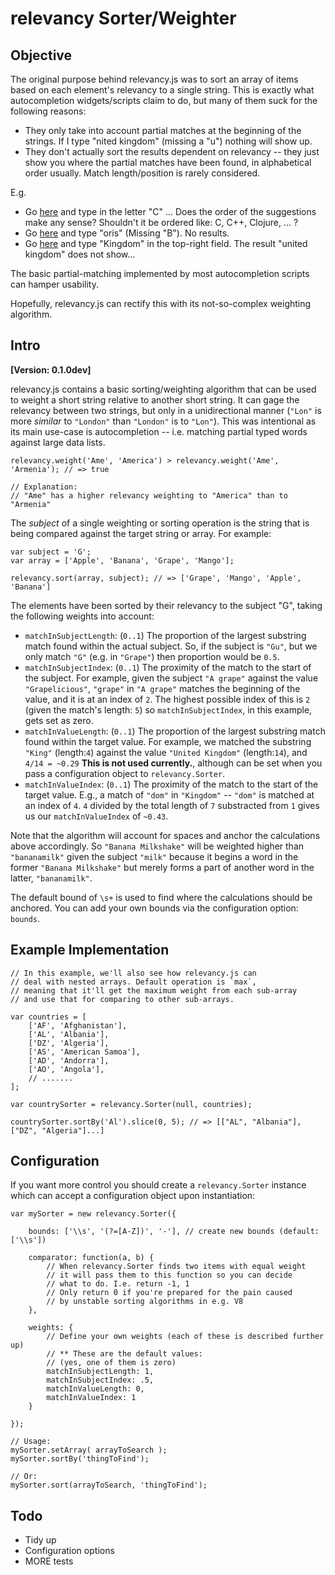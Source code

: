 # relevancy Sorter/Weighter

## Objective

The original purpose behind relevancy.js was to sort an array of items based on each element's relevancy to a single string. This is exactly what autocompletion widgets/scripts claim to do, but many of them suck for the following reasons:

 * They only take into account partial matches at the beginning of the strings. If I type "nited kingdom" (missing a "u") nothing will show up.
 * They don't actually sort the results dependent on relevancy -- they just show you where the partial matches have been found, in alphabetical order usually. Match length/position is rarely considered.

E.g.

 * Go [here](http://jqueryui.com/demos/autocomplete/) and type in the letter "C" ... Does the order of the suggestions make any sense? Shouldn't it be ordered like: C, C++, Clojure, ... ?
 * Go [here](http://www.vonloesch.de/node/18) and type "oris" (Missing "B"). No results.
 * Go [here](http://dhtmlx.com/docs/products/dhtmlxCombo/index.shtml) and type "Kingdom" in the top-right field. The result "united kingdom" does not show...

The basic partial-matching implemented by most autocompletion scripts can hamper usability.

Hopefully, relevancy.js can rectify this with its not-so-complex weighting algorithm.

## Intro

**[Version: 0.1.0dev]**

relevancy.js contains a basic sorting/weighting algorithm that can be used to weight a short string relative to another short string. It can gage the relevancy between two strings, but only in a unidirectional manner (`"Lon"` is more *similar* to `"London"` than `"London"` is to `"Lon"`). This was intentional as its main use-case is autocompletion -- i.e. matching partial typed words against large data lists.

	relevancy.weight('Ame', 'America') > relevancy.weight('Ame', 'Armenia'); // => true

	// Explanation:
	// "Ame" has a higher relevancy weighting to "America" than to "Armenia"

The *subject* of a single weighting or sorting operation is the string that is being compared against the target string or array. For example:

    var subject = 'G';
    var array = ['Apple', 'Banana', 'Grape', 'Mango'];

    relevancy.sort(array, subject); // => ['Grape', 'Mango', 'Apple', 'Banana']

The elements have been sorted by their relevancy to the subject "G", taking the following weights into account:

 * `matchInSubjectLength`: (`0..1`) The proportion of the largest substring match found within the actual subject. So, if the subject is `"Gu"`, but we only match `"G"` (e.g. in `"Grape"`) then proportion would be `0.5`.
 * `matchInSubjectIndex`: (`0..1`) The proximity of the match to the start of the subject. For example, given the subject `"A grape"` against the value `"Grapelicious"`, `"grape"` in `"A grape"` matches the beginning of the value, and it is at an index of `2`. The highest possible index of this is `2` (given the match's length: `5`) so `matchInSubjectIndex`, in this example, gets set as zero.
 * `matchInValueLength`: (`0..1`) The proportion of the largest substring match found within the target value. For example, we matched the substring `"King"` (length:`4`) against the value `"United Kingdom"` (length:`14`), and `4/14 = ~0.29` **This is not used currently.**, although can be set when you pass a configuration object to `relevancy.Sorter`.
 * `matchInValueIndex`: (`0..1`) The proximity of the match to the start of the target value. E.g., a match of `"dom"` in `"Kingdom"` -- `"dom"` is matched at an index of `4`. `4` divided by the total length of `7` substracted from `1` gives us our `matchInValueIndex` of `~0.43`.

Note that the algorithm will account for spaces and anchor the calculations above accordingly. So `"Banana Milkshake"` will be weighted higher than `"bananamilk"` given the subject `"milk"` because it begins a word in the former `"Banana Milkshake"` but merely forms a part of another word in the latter, `"bananamilk"`.

The default bound of `\s+` is used to find where the calculations should be anchored. You can add your own bounds via the configuration option: `bounds`.

## Example Implementation

	// In this example, we'll also see how relevancy.js can
	// deal with nested arrays. Default operation is `max`,
	// meaning that it'll get the maximum weight from each sub-array
	// and use that for comparing to other sub-arrays.

	var countries = [
		['AF', 'Afghanistan'],
		['AL', 'Albania'],
		['DZ', 'Algeria'],
		['AS', 'American Samoa'],
		['AD', 'Andorra'],
		['AO', 'Angola'],
		// .......
	];

	var countrySorter = relevancy.Sorter(null, countries);

	countrySorter.sortBy('Al').slice(0, 5); // => [["AL", "Albania"], ["DZ", "Algeria"]...]

## Configuration

If you want more control you should create a `relevancy.Sorter` instance which can accept a configuration object upon instantiation:

	var mySorter = new relevancy.Sorter({

		bounds: ['\\s', '(?=[A-Z])', '-'], // create new bounds (default: ['\\s'])

		comparator: function(a, b) {
			// When relevancy.Sorter finds two items with equal weight
			// it will pass them to this function so you can decide 
			// what to do. I.e. return -1, 1
			// Only return 0 if you're prepared for the pain caused 
			// by unstable sorting algorithms in e.g. V8
		},

		weights: {
			// Define your own weights (each of these is described further up)
			// ** These are the default values:
			// (yes, one of them is zero)
			matchInSubjectLength: 1,
			matchInSubjectIndex: .5,
			matchInValueLength: 0,
			matchInValueIndex: 1
		}

	});

	// Usage:
	mySorter.setArray( arrayToSearch );
	mySorter.sortBy('thingToFind');

	// Or:
	mySorter.sort(arrayToSearch, 'thingToFind');

## Todo

 * Tidy up
 * Configuration options
 * MORE tests
